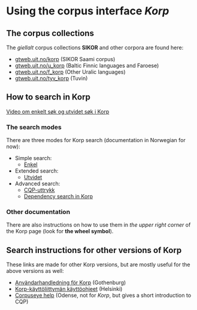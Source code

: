 # Using the corpus interface *Korp*

## The corpus collections

The *giellalt* corpus collections **SIKOR** and other corpora are found here:

* [gtweb.uit.no/korp](http://gtweb.uit.no/korp) (SIKOR Saami corpus)
* [gtweb.uit.no/u_korp](http://gtweb.uit.no/f_korp) (Baltic Finnic languages and Faroese)
* [gtweb.uit.no/f_korp](http://gtweb.uit.no/u_korp) (Other Uralic languages)
* [gtweb.uit.no/tyv_korp](http://gtweb.uit.no/tyv_korp) (Tuvin)

## How to search in Korp

[Video om enkelt søk og utvidet søk i Korp](https://www.youtube.com/watch?v=xckAozWQIR4)

### The search modes

There are three modes for Korp search (documentation in Norwegian for now):

- Simple search: 
	- [Enkel](korp-enkel.md)
- Extended search:  
	- [Utvidet](korp-utvidet.md) 
- Advanced search: 
	- [CQP-uttrykk](cqp.nob.html) 
	- [Dependency search in Korp](DependencySearchInKorp.html)
### Other documentation


There are also instructions on how to use them in *the upper right corner* of the Korp page (look for **the wheel symbol**).

## Search instructions for other versions of Korp
These links are made for other Korp versions, but are mostly useful for the above versions as well:

* [Användarhandledning för Korp](https://spraakbanken.gu.se/verktyg/korp/anv%C3%A4ndarhandledning) (Gothenburg)
* [Korp-käyttöliittymän käyttöohjeet](https://www.kielipankki.fi/tuki/korp/) (Helsinki)
* [Corpuseye help](https://corp.hum.sdu.dk/cqp_help.html) (Odense, not for *Korp*, but gives a short introduction to CQP)
